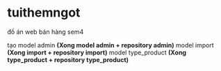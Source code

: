 # tuithemngot
đồ án web bán hàng sem4

tạo 
model admin   **(Xong model admin + repository admin)**
model import       **(Xong import + repository import)**
model type_product  **(Xong type_product + repository type_product)**

